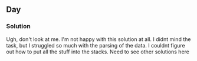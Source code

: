 ## Day 

### Solution
Ugh, don't look at me. I'm not happy with this solution at all. I didnt mind the task, but I
struggled so much with the parsing of the data. I couldnt figure out how to put all the stuff into
the stacks. Need to see other solutions here
